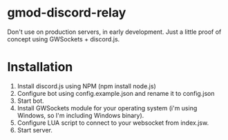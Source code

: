 # gmod-discord-relay

Don't use on production servers, in early development.
Just a little proof of concept using GWSockets + discord.js.

# Installation

1. Install discord.js using NPM (npm install node.js)
2. Configure bot using config.example.json and rename it to config.json
3. Start bot.
4. Install GWSockets module for your operating system (i'm using Windows, so I'm including Windows binary).
5. Configure LUA script to connect to your websocket from index.jsw.
6. Start server.
